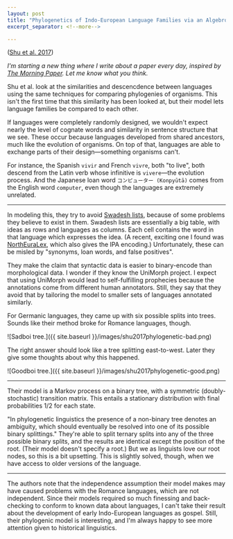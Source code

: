 ```yaml
---
layout: post
title: "Phylogenetics of Indo-European Language Families via an Algebro-Geometric Analysis of their Syntactic Structures"
excerpt_separator: <!--more-->

---
```


([Shu et al. 2017](https://arxiv.org/pdf/1712.01719.pdf
))

*I'm starting a new thing where I write about a paper every day, inspired by [The Morning Paper](https://blog.acolyer.org). Let me know what you think.*

Shu et al. look at the similarities and descencdence between languages using the same techniques for comparing phylogenies of organisms. This isn't the first time that this similarity has been looked at, but their model lets language families be compared to each other.

<!--more-->

If languages were completely randomly designed, we wouldn't expect nearly the level of cognate words and similarity in sentence structure that we see. These occur because languages developed from shared ancestors, much like the evolution of organisms. On top of that, languages are able to exchange parts of their design—something organisms can't.

For instance, the Spanish `vivir` and French `vivre`, both "to live", both descend from the Latin verb whose infinitive is `vivere`—the evolution process. And the Japanese loan word `コンピューター (Konpyūtā)` comes from the English word `computer`, even though the languages are extremely unrelated.

---

In modeling this, they try to avoid [Swadesh lists](https://en.wikipedia.org/wiki/Swadesh_list), because of some problems they believe to exist in them. Swadesh lists are essentially a big table, with ideas as rows and languages as columns. Each cell contains the word in that language which expresses the idea. (A recent, exciting one I found was [NorthEuraLex](www.northeuralex.org), which also gives the IPA encoding.) Unfortunately, these can be misled by "synonyms, loan words, and false positives".

They make the claim that syntactic data is easier to binary-encode than morphological data. I wonder if they know the UniMorph project. I expect that using UniMorph would lead to self-fulfilling prophecies because the annotations come from different human annotators. Still, they say that they avoid that by tailoring the model to smaller sets of languages annotated similarly.

For Germanic languages, they came up with six possible splits into trees. Sounds like their method broke for Romance languages, though.

![Sadboi tree.]({{ site.baseurl }}/images/shu2017phylogenetic-bad.png)


The right answer should look like a tree splitting east-to-west. Later they give some thoughts about why this happened.

![Goodboi tree.]({{ site.baseurl }}/images/shu2017phylogenetic-good.png)


---

Their model is a Markov process on a binary tree, with a symmetric (doubly-stochastic) transition matrix. This entails a stationary distribution with final probabilities 1/2 for each state.

"In phylogenetic linguistics the presence of a non-binary tree denotes an ambiguity, which should eventually be resolved into one of its possible binary splittings." They're able to split ternary splits into any of the three possible binary splits, and the results are identical except the position of the root. (Their model doesn't specify a root.) But we as linguists love our root nodes, so this is a bit upsetting. This is slightly solved, though, when we have access to older versions of the language.

---

The authors note that the independence assumption their model makes may have caused problems with the Romance languages, which are not independent. Since their models required so much finessing and back-checking to conform to known data about languages, I can't take their result about the development of early Indo-European languages as gospel. Still, their phylogenic model is interesting, and I'm always happy to see more attention given to historical linguistics.
